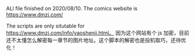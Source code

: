 ALl file finished on 2020/08/10.
The comics website is https://www.dmzj.com/

The scripts are only situtable for https://www.dmzj.com/info/yaoshenji.html。
因为这个网站有个 js 加密，目前还不太懂怎么解密每一章节的图片地址。这个脚本的解密也是投机取巧，还待优化！